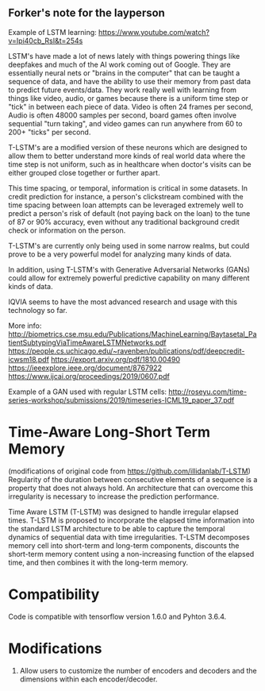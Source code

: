 ## Forker's note for the layperson

Example of LSTM learning:
https://www.youtube.com/watch?v=Ipi40cb_RsI&t=254s

LSTM's have made a lot of news lately with things powering things like deepfakes and much of the AI work coming out of Google. They are essentially neural nets or "brains in the computer" that can be taught a sequence of data, and have the ability to use their memory from past data to predict future events/data. They work really well with learning from things like video, audio, or games because there is a uniform time step or "tick" in between each piece of data. Video is often 24 frames per second, Audio is often 48000 samples per second, board games often involve sequential "turn taking", and video games can run anywhere from 60 to 200+ "ticks" per second.

T-LSTM's are a modified version of these neurons which are designed to allow them to better understand more kinds of real world data where the time step is not uniform, such as in healthcare when doctor's visits can be either grouped close together or further apart. 



This time spacing, or temporal, information is critical in some datasets. In credit prediction for instance, a person's clickstream combined with the time spacing between loan attempts can be leveraged extremely well to predict a person's risk of default (not paying back on the loan) to the tune of 87 or 90% accuracy, even without any traditional background credit check or information on the person.

T-LSTM's are currently only being used in some narrow realms, but could prove to be a very powerful model for analyzing many kinds of data.

In addition, using T-LSTM's with Generative Adversarial Networks (GANs) could allow for extremely powerful predictive capability on many different kinds of data.

IQVIA seems to have the most advanced research and usage with this technology so far.

More info:
http://biometrics.cse.msu.edu/Publications/MachineLearning/Baytasetal_PatientSubtypingViaTimeAwareLSTMNetworks.pdf
https://people.cs.uchicago.edu/~ravenben/publications/pdf/deepcredit-icwsm18.pdf
https://export.arxiv.org/pdf/1810.00490
https://ieeexplore.ieee.org/document/8767922
https://www.ijcai.org/proceedings/2019/0607.pdf

Example of a GAN used with regular LSTM cells:
http://roseyu.com/time-series-workshop/submissions/2019/timeseries-ICML19_paper_37.pdf

# Time-Aware Long-Short Term Memory
(modifications of original code from https://github.com/illidanlab/T-LSTM)
Regularity of the duration between consecutive elements of a sequence is a property that does not always hold. An architecture that can overcome this irregularity is necessary to increase the prediction performance.

Time Aware LSTM (T-LSTM) was designed to handle irregular elapsed times. T-LSTM is proposed to incorporate the elapsed time
information into the standard LSTM architecture to be able to capture the temporal dynamics of sequential data with time irregularities. T-LSTM decomposes memory cell into short-term and long-term components, discounts the short-term memory content using a non-increasing function of the elapsed time, and then combines it with the long-term memory.

# Compatibility
Code is compatible with tensorflow version 1.6.0 and Pyhton 3.6.4.

# Modifications
1. Allow users to customize the number of encoders and decoders and the dimensions within each encoder/decoder.




